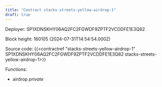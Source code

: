 ```yaml
---
title: "Contract stacks-streets-yellow-airdrop-1"
draft: true
---
```

Deployer: SP1XDNSKHY06AQ2FC2FGWDF9ZPTF2VCDDFE1E3Q82


 



Block height: 160105 (2024-07-31T14:54:54.000Z)

Source code: {{<contractref "stacks-streets-yellow-airdrop-1" SP1XDNSKHY06AQ2FC2FGWDF9ZPTF2VCDDFE1E3Q82 stacks-streets-yellow-airdrop-1>}}

Functions:

* airdrop _private_
